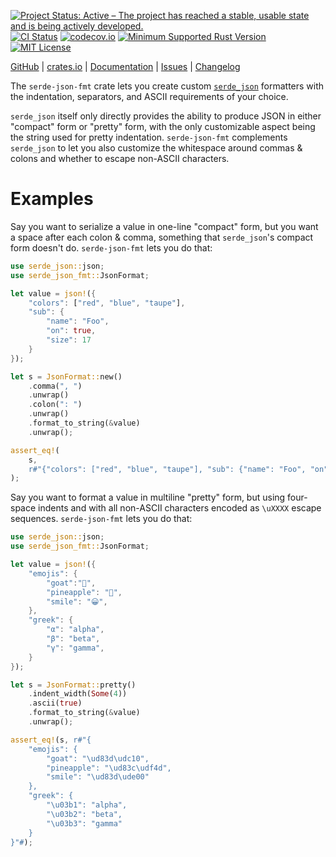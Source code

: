 [![Project Status: Active – The project has reached a stable, usable state and is being actively developed.](https://www.repostatus.org/badges/latest/active.svg)](https://www.repostatus.org/#active)
[![CI Status](https://github.com/jwodder/serde-json-fmt/actions/workflows/test.yml/badge.svg)](https://github.com/jwodder/serde-json-fmt/actions/workflows/test.yml)
[![codecov.io](https://codecov.io/gh/jwodder/serde-json-fmt/branch/master/graph/badge.svg)](https://codecov.io/gh/jwodder/serde-json-fmt)
[![Minimum Supported Rust Version](https://img.shields.io/badge/MSRV-1.70-orange)](https://www.rust-lang.org)
[![MIT License](https://img.shields.io/github/license/jwodder/serde-json-fmt.svg)](https://opensource.org/licenses/MIT)

[GitHub](https://github.com/jwodder/serde-json-fmt) | [crates.io](https://crates.io/crates/serde-json-fmt) | [Documentation](https://docs.rs/serde-json-fmt) | [Issues](https://github.com/jwodder/serde-json-fmt/issues) | [Changelog](https://github.com/jwodder/serde-json-fmt/blob/master/CHANGELOG.md)

The `serde-json-fmt` crate lets you create custom
[`serde_json`](https://crates.io/crates/serde_json) formatters with the
indentation, separators, and ASCII requirements of your choice.

`serde_json` itself only directly provides the ability to produce JSON in
either "compact" form or "pretty" form, with the only customizable aspect being
the string used for pretty indentation.  `serde-json-fmt` complements
`serde_json` to let you also customize the whitespace around commas & colons
and whether to escape non-ASCII characters.

Examples
========

Say you want to serialize a value in one-line "compact" form, but you want a
space after each colon & comma, something that `serde_json`'s compact form
doesn't do.  `serde-json-fmt` lets you do that:

```rust
use serde_json::json;
use serde_json_fmt::JsonFormat;

let value = json!({
    "colors": ["red", "blue", "taupe"],
    "sub": {
        "name": "Foo",
        "on": true,
        "size": 17
    }
});

let s = JsonFormat::new()
    .comma(", ")
    .unwrap()
    .colon(": ")
    .unwrap()
    .format_to_string(&value)
    .unwrap();

assert_eq!(
    s,
    r#"{"colors": ["red", "blue", "taupe"], "sub": {"name": "Foo", "on": true, "size": 17}}"#
);
```

Say you want to format a value in multiline "pretty" form, but using four-space
indents and with all non-ASCII characters encoded as `\uXXXX` escape sequences.
`serde-json-fmt` lets you do that:

```rust
use serde_json::json;
use serde_json_fmt::JsonFormat;

let value = json!({
    "emojis": {
        "goat":"🐐",
        "pineapple": "🍍",
        "smile": "😀",
    },
    "greek": {
        "α": "alpha",
        "β": "beta",
        "γ": "gamma",
    }
});

let s = JsonFormat::pretty()
    .indent_width(Some(4))
    .ascii(true)
    .format_to_string(&value)
    .unwrap();

assert_eq!(s, r#"{
    "emojis": {
        "goat": "\ud83d\udc10",
        "pineapple": "\ud83c\udf4d",
        "smile": "\ud83d\ude00"
    },
    "greek": {
        "\u03b1": "alpha",
        "\u03b2": "beta",
        "\u03b3": "gamma"
    }
}"#);
```
